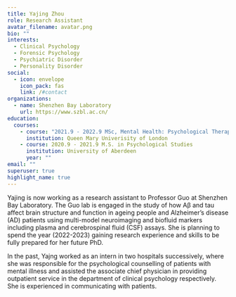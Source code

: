 ```yaml
---
title: Yajing Zhou
role: Research Assistant
avatar_filename: avatar.png
bio: ""
interests:
  - Clinical Psychology
  - Forensic Psychology
  - Psychiatric Disorder
  - Personality Disorder
social:
  - icon: envelope
    icon_pack: fas
    link: /#contact
organizations:
  - name: Shenzhen Bay Laboratory
    url: https://www.szbl.ac.cn/
education:
  courses:
    - course: "2021.9 - 2022.9 MSc, Mental Health: Psychological Therapy,"
      institution: Queen Mary Univerisity of London
    - course: 2020.9 - 2021.9 M.S. in Psychological Studies
      institution: University of Aberdeen
      year: ""
email: ""
superuser: true
highlight_name: true
---
```

Yajing is now working as a research assistant to Professor Guo at Shenzhen Bay Laboratory. The Guo lab is engaged in the study of how Aβ and tau affect brain structure and function in ageing people and Alzheimer’s disease (AD) patients using multi-model neuroimaging and biofluid markers including plasma and cerebrospinal fluid (CSF) assays. She is planning to spend the year (2022-2023) gaining research experience and skills to be fully prepared for her future PhD. 

In the past, Yajng worked as an intern in two hospitals successively, where she was responsible for the psychological counselling of patients with mental illness and assisted the associate chief physician in providing outpatient service in the department of clinical psychology respectively. She is experienced in communicating with patients.